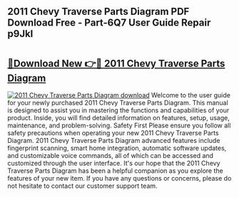 ## 2011 Chevy Traverse Parts Diagram PDF Download Free - Part-6Q7 User Guide Repair p9JkI

# <h2><a href="http://dfqd4a.blite.top/?on=2011+Chevy+Traverse+Parts+Diagram">🔗Download New 👉🔴 2011 Chevy Traverse Parts Diagram</a></h2>

[![2011 Chevy Traverse Parts Diagram download](https://i.imgur.com/lujVjoI.png)](http://dfqd4a.blite.top/?on=2011+Chevy+Traverse+Parts+Diagram)
Welcome to the user guide for your newly purchased 2011 Chevy Traverse Parts Diagram. This manual is designed to assist you in mastering the functions and capabilities of your product. Inside, you will find detailed information on features, setup, usage, maintenance, and problem-solving. Safety First Please ensure you follow all safety precautions when operating your new 2011 Chevy Traverse Parts Diagram. 2011 Chevy Traverse Parts Diagram advanced features include fingerprint scanning, smart home integration, automatic software updates, and customizable voice commands, all of which can be accessed and customized through the user interface. It's our hope that the 2011 Chevy Traverse Parts Diagram has been a helpful companion as you explore the features of your new item. If you have any questions or concerns, please do not hesitate to contact our customer support team.
